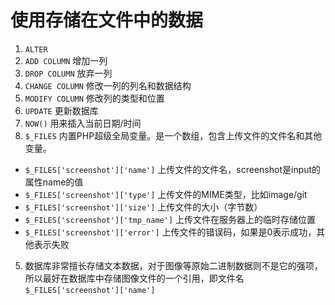 # 使用存储在文件中的数据

1. `ALTER`  
  1. `ADD COLUMN` 增加一列
  2. `DROP COLUMN` 放弃一列
  3. `CHANGE COLUMN` 修改一列的列名和数据结构
  4. `MODIFY COLUMN` 修改列的类型和位置
2. `UPDATE` 更新数据库
3. `NOW()` 用来插入当前日期/时间
4. `$_FILES` 内置PHP超级全局变量。是一个数组，包含上传文件的文件名和其他变量。
  * `$_FILES['screenshot']['name']` 上传文件的文件名，screenshot是input的属性name的值
  * `$_FILES['screenshot']['type']` 上传文件的MIME类型，比如image/git
  * `$_FILES['screenshot']['size']` 上传文件的大小（字节数）
  * `$_FILES['screenshot']['tmp_name']` 上传文件在服务器上的临时存储位置
  * `$_FILES['screenshot']['error']` 上传文件的错误码，如果是0表示成功，其他表示失败
5. 数据库非常擅长存储文本数据，对于图像等原始二进制数据则不是它的强项，所以最好在数据库中存储图像文件的一个引用，即文件名 `$_FILES['screenshot']['name']`



